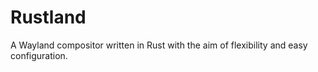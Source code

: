# Rustland
A Wayland compositor written in Rust with the aim of flexibility and easy configuration.
